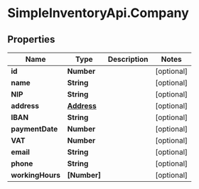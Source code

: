 # SimpleInventoryApi.Company

## Properties
Name | Type | Description | Notes
------------ | ------------- | ------------- | -------------
**id** | **Number** |  | [optional] 
**name** | **String** |  | [optional] 
**NIP** | **String** |  | [optional] 
**address** | [**Address**](Address.md) |  | [optional] 
**IBAN** | **String** |  | [optional] 
**paymentDate** | **Number** |  | [optional] 
**VAT** | **Number** |  | [optional] 
**email** | **String** |  | [optional] 
**phone** | **String** |  | [optional] 
**workingHours** | **[Number]** |  | [optional] 
